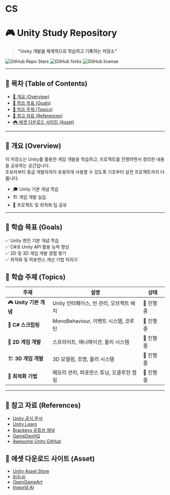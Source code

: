 # CS
# 🎮 Unity Study Repository
> **"Unity 개발을 체계적으로 학습하고 기록하는 저장소"**

![GitHub Repo Stars](https://img.shields.io/github/stars/yourusername/Unity-Study?style=social)
![GitHub forks](https://img.shields.io/github/forks/yourusername/Unity-Study?style=social)
![GitHub license](https://img.shields.io/github/license/yourusername/Unity-Study)

---

## 📌 목차 (Table of Contents)
- [📖 개요 (Overview)](#-개요-overview)
- [🎯 학습 목표 (Goals)](#-학습-목표-goals)
- [📝 학습 주제 (Topics)](#-학습-주제-topics)
- [🔗 참고 자료 (References)](#-참고-자료-references)
- [🎮 에셋 다운로드 사이트 (Asset)](#-에셋-다운로드-사이트-asset)

---

## 📖 개요 (Overview)
이 저장소는 Unity를 활용한 게임 개발을 학습하고, 프로젝트를 진행하면서 정리한 내용을 공유하는 공간입니다.  
초보자부터 중급 개발자까지 유용하게 사용할 수 있도록 기초부터 실전 프로젝트까지 다룹니다.  

- 🎓 Unity 기본 개념 학습
- 🏗️ 게임 개발 실습
- 🚀 프로젝트 및 최적화 팁 공유

---

## 🎯 학습 목표 (Goals)
✅ Unity 엔진 기본 개념 학습  
✅ C#과 Unity API 활용 능력 향상  
✅ 2D 및 3D 게임 개발 경험 쌓기  
✅ 최적화 및 퍼포먼스 개선 기법 익히기  

## 📝 학습 주제 (Topics)

| 주제 | 설명 | 상태 |
|------|------|------|
| 🎮 **Unity 기본 개념** | Unity 인터페이스, 씬 관리, 오브젝트 배치 | 🔄 진행 중 |
| 📜 **C# 스크립팅** | MonoBehaviour, 이벤트 시스템, 코루틴 | 🔄 진행 중 |
| 🎨 **2D 게임 개발** | 스프라이트, 애니메이션, 물리 시스템 | 🔄 진행 중 |
| 🏗️ **3D 게임 개발** | 3D 모델링, 조명, 물리 시스템 | 🔄 진행 중 |
| 🚀 **최적화 기법** | 메모리 관리, 퍼포먼스 튜닝, 오클루전 컬링 | 🔄 진행 중 |

---

## 🔗 참고 자료 (References)
- [Unity 공식 문서](https://docs.unity3d.com/Manual/index.html)
- [Unity Learn](https://learn.unity.com/)
- [Brackeys 유튜브 채널](https://www.youtube.com/c/Brackeys)
- [GameDevHQ](https://gamedevhq.com/)
- [Awesome Unity GitHub](https://github.com/RyanNielson/awesome-unity)

## 🔗 에셋 다운로드 사이트 (Asset)
- [Unity Asset Store](https://assetstore.unity.com/)
- [itch.io](https://itch.io/game-assets)
- [OpenGameArt](https://opengameart.org/)
- [Inworld AI](https://www.inworld.ai/)
